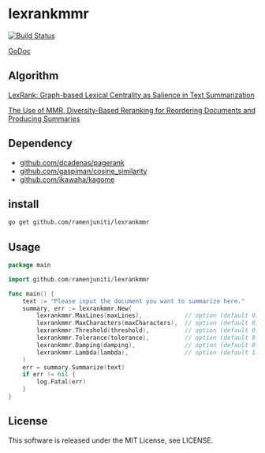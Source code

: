 # lexrankmmr

[![Build Status](https://travis-ci.org/ramenjuniti/lexrank-mmr.svg?branch=master)](https://travis-ci.org/ramenjuniti/lexrank-mmr)

[GoDoc](https://godoc.org/github.com/ramenjuniti/lexrank-mmr)

## Algorithm

[LexRank: Graph-based Lexical Centrality as Salience in Text Summarization](https://www.cs.cmu.edu/afs/cs/project/jair/pub/volume22/erkan04a-html/erkan04a.html)

[The Use of MMR, Diversity-Based Reranking for Reordering Documents and Producing Summaries](http://citeseerx.ist.psu.edu/viewdoc/download?doi=10.1.1.188.3982&rep=rep1&type=pdf)

## Dependency

- [github.com/dcadenas/pagerank](https://github.com/dcadenas/pagerank)
- [github.com/gaspiman/cosine_similarity](https://github.com/gaspiman/cosine_similarity)
- [github.com/ikawaha/kagome](https://github.com/ikawaha/kagome)

## install

```sh
go get github.com/ramenjuniti/lexrankmmr
```

## Usage

```go
package main

import github.com/ramenjuniti/lexrankmmr

func main() {
    text := "Please input the document you want to summarize here."
    summary, err := lexrankmmr.New(
        lexrankmmr.MaxLines(maxLines),            // option (default 0)
        lexrankmmr.MaxCharacters(maxCharacters),  // option (default 0)
        lexrankmmr.Threshold(threshold),          // option (default 0.1)
        lexrankmmr.Tolerance(tolerance),          // option (default 0.0001)
        lexrankmmr.Damping(damping),              // option (default 0.85)
        lexrankmmr.Lambda(lambda),                // option (default 1.0)
    )
    err = summary.Summarize(text)
    if err != nil {
        log.Fatal(err)
    }
}
```

## License

This software is released under the MIT License, see LICENSE.

